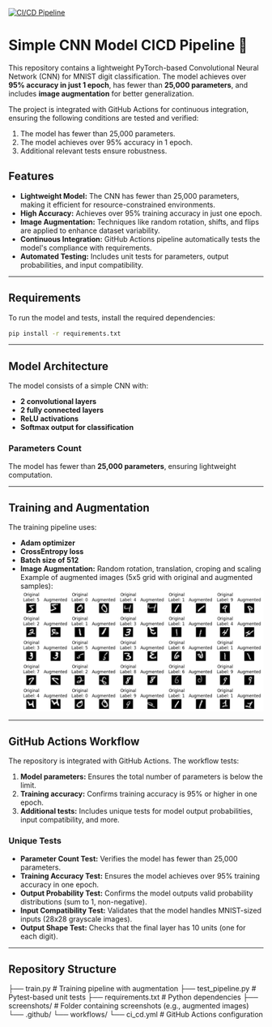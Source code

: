 [![CI/CD Pipeline](https://github.com/Ezhirko/MLOPSWorkflows/actions/workflows/ci_cd.yml/badge.svg)](https://github.com/Ezhirko/MLOPSWorkflows/actions/workflows/ci_cd.yml)

# Simple CNN Model CICD Pipeline 🚀

This repository contains a lightweight PyTorch-based Convolutional Neural Network (CNN) for MNIST digit classification. The model achieves over **95% accuracy in just 1 epoch**, has fewer than **25,000 parameters**, and includes **image augmentation** for better generalization.

The project is integrated with GitHub Actions for continuous integration, ensuring the following conditions are tested and verified:

1. The model has fewer than 25,000 parameters.
2. The model achieves over 95% accuracy in 1 epoch.
3. Additional relevant tests ensure robustness.

## Features

- **Lightweight Model:** The CNN has fewer than 25,000 parameters, making it efficient for resource-constrained environments.
- **High Accuracy:** Achieves over 95% training accuracy in just one epoch.
- **Image Augmentation:** Techniques like random rotation, shifts, and flips are applied to enhance dataset variability.
- **Continuous Integration:** GitHub Actions pipeline automatically tests the model's compliance with requirements.
- **Automated Testing:** Includes unit tests for parameters, output probabilities, and input compatibility.

---

## Requirements

To run the model and tests, install the required dependencies:
```bash
pip install -r requirements.txt
```
---

## Model Architecture

The model consists of a simple CNN with:

- **2 convolutional layers**
- **2 fully connected layers**
- **ReLU activations**
- **Softmax output for classification**

### Parameters Count
The model has fewer than **25,000 parameters**, ensuring lightweight computation.

---

## Training and Augmentation

The training pipeline uses:

- **Adam optimizer**
- **CrossEntropy loss**
- **Batch size of 512**
- **Image Augmentation:** Random rotation, translation, croping and scaling
Example of augmented images (5x5 grid with original and augmented samples):
![](./Screenshot/Image%20Augmentation.png)

---

## GitHub Actions Workflow
The repository is integrated with GitHub Actions. The workflow tests:

1. **Model parameters:** Ensures the total number of parameters is below the limit.
2. **Training accuracy:** Confirms training accuracy is 95% or higher in one epoch.
3. **Additional tests:** Includes unique tests for model output probabilities, input compatibility, and more.
### Unique Tests
- **Parameter Count Test:** Verifies the model has fewer than 25,000 parameters.
- **Training Accuracy Test:** Ensures the model achieves over 95% training accuracy in one epoch.
- **Output Probability Test:** Confirms the model outputs valid probability distributions (sum to 1, non-negative).
- **Input Compatibility Test:** Validates that the model handles MNIST-sized inputs (28x28 grayscale images).
- **Output Shape Test:** Checks that the final layer has 10 units (one for each digit).

---

## Repository Structure

├── train.py             # Training pipeline with augmentation
├── test_pipeline.py     # Pytest-based unit tests
├── requirements.txt     # Python dependencies
├── screenshots/         # Folder containing screenshots (e.g., augmented images)
└── .github/
    └── workflows/
        └── ci_cd.yml     # GitHub Actions configuration



